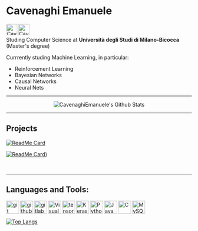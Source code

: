 # Cavenaghi Emanuele
[<img align="left" alt="CavenaghiEmanuele | LinkedIn" width="30px" src="https://cdn.jsdelivr.net/npm/simple-icons@v3/icons/linkedin.svg" />][linkedin]
[<img align="left" alt="CavenaghiEmanuele | facebook" width="30px" src="https://cdn.jsdelivr.net/npm/simple-icons@v3/icons/facebook.svg" />][facebook]

<br><br>
Studing Computer Science at **Università degli Studi di Milano-Bicocca** (Master's degree)

Currrently studing Machine Learning, in particular:

* Reinforcement Learning
* Bayesian Networks
* Causal Networks
* Neural Nets

---
<center>
<img alt="CavenaghiEmanuele's Github Stats" src="https://github-readme-stats.vercel.app/api?username=CavenaghiEmanuele&show_icons=true&hide_border=true&theme=vue" />
</center>

---
## Projects

[![ReadMe Card](https://github-readme-stats.vercel.app/api/pin/?username=CavenaghiEmanuele&repo=REILLY&hide_border=true&theme=great-gatsby)](https://github.com/CavenaghiEmanuele/REILLY)

[![ReadMe Card](https://github-readme-stats.vercel.app/api/pin/?username=madlabunimib&repo=MADBayes&hide_border=true&theme=great-gatsby))](https://github.com/madlabunimib/MADBayes)

<br/>

---

## Languages and Tools:

[<img align="left" alt="git" width="35px" src="https://cdn.jsdelivr.net/npm/simple-icons@v3/icons/git.svg" />][git]

[<img align="left" alt="github" width="35px" src="https://cdn.jsdelivr.net/npm/simple-icons@v3/icons/github.svg" />][github]

[<img align="left" alt="gitlab" width="35px" src="https://cdn.jsdelivr.net/npm/simple-icons@v3/icons/gitlab.svg" />][gitlab]

[<img align="left" alt="Visual Studio Code" width="35px" src="https://cdn.jsdelivr.net/npm/simple-icons@v3/icons/visualstudio.svg" />][visualstudiocode] 

[<img align="left" alt="tensorflow" width="35px" src="https://cdn.jsdelivr.net/npm/simple-icons@v3/icons/tensorflow.svg" />][tensorflow]

[<img align="left" alt="Keras" width="35px" src="https://cdn.jsdelivr.net/npm/simple-icons@v3/icons/keras.svg" />][keras]

[<img align="left" alt="Python" width="35px" src="https://cdn.jsdelivr.net/npm/simple-icons@v3/icons/python.svg" />][python]

[<img align="left" alt="Java" width="35px" src="https://cdn.jsdelivr.net/npm/simple-icons@v3/icons/java.svg" />][java]

[<img align="left" alt="C" width="35px" src="https://cdn.jsdelivr.net/npm/simple-icons@v3/icons/c.svg" />][c]

[<img align="left" alt="MySQL" width="35px" src="https://cdn.jsdelivr.net/npm/simple-icons@v3/icons/mysql.svg" />][mysql]


<br><br>

[![Top Langs](https://github-readme-stats.vercel.app/api/top-langs/?username=CavenaghiEmanuele&hide_border=true&theme=great-gatsby&card_width=1000&hide_title=true)](https://github.com/CavenaghiEmanuele)



[linkedin]: https://www.linkedin.com/in/emanuele-cavenaghi-59b53a121
[facebook]: https://www.facebook.com/emanuele.cavenaghi

[visualstudiocode]: https://code.visualstudio.com/
[sql]: https://www.w3schools.com/sql/
[mysql]: https://www.mysql.com/it/
[git]: https://git-scm.com/
[github]: https://github.com/
[gitlab]: https://gitlab.com/
[tensorflow]: https://www.tensorflow.org/
[keras]: https://keras.io/

[python]: https://www.python.org/
[java]: https://www.java.com/it/
[c]: https://en.wikipedia.org/wiki/C--